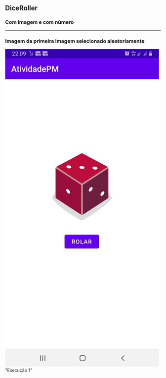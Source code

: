 ## DiceRoller
### Com imagem e com número  
------
### Imagem da primeira imagem selecionado aleatoriamente

![screen](https://github.com/DanMarzo/DiceRoller/blob/main/DiceRoller.jpg) "Execução 1"
